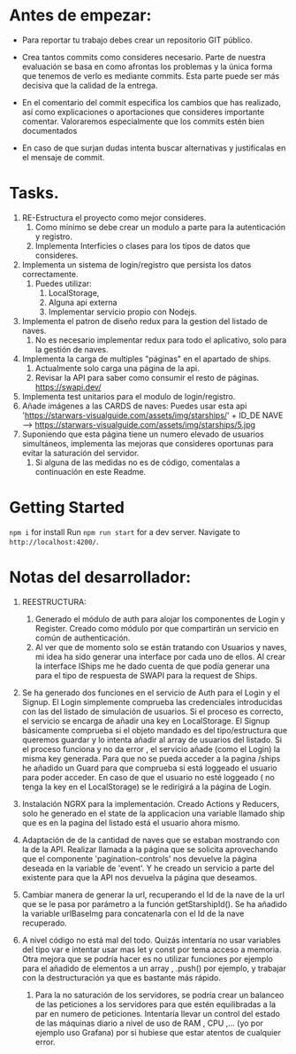 # Antes de empezar:
- Para reportar tu trabajo debes crear un repositorio GIT público.

- Crea tantos commits como consideres necesario. Parte de nuestra evaluación se basa en como afrontas los problemas y la única forma que tenemos de verlo es mediante commits. Esta parte puede ser más decisiva que la calidad de la entrega.
- En el comentario del commit especifica los cambios que has realizado, así como explicaciones o aportaciones que consideres importante comentar. Valoraremos especialmente que los commits estén bien documentados
- En caso de que surjan dudas intenta buscar alternativas y justifícalas en el mensaje de commit.

# Tasks.

1.  RE-Estructura el proyecto como mejor consideres. 
    1.  Como mínimo se debe crear un modulo a parte para la autenticación y registro.
    2.  Implementa Interficies  o clases  para los tipos de datos que consideres.
2. Implementa un sistema de login/registro que persista los datos correctamente.
   1. Puedes utilizar:
      1. LocalStorage, 
      2. Alguna api externa
      3. Implementar servicio propio con Nodejs.
3. Implementa el patron de diseño redux para la gestion del listado de naves.
   1. No es necesario implementar redux para todo el aplicativo, solo para la gestión de naves.
4.  Implementa la carga de multiples "páginas" en el apartado de ships.
    1.   Actualmente solo carga una página de la api.
    2.   Revisar la API para saber como consumir el resto de páginas. https://swapi.dev/
5.  Implementa test unitarios para el modulo de login/registro.
6.  Añade imágenes a las CARDS de naves: Puedes usar esta api  'https://starwars-visualguide.com/assets/img/starships/' + ID_DE NAVE -->  https://starwars-visualguide.com/assets/img/starships/5.jpg
7.  Suponiendo que esta página tiene un numero elevado de usuarios simultáneos, implementa las mejoras que consideres oportunas para evitar la saturación del servidor.
    1.  Si alguna de las medidas no es de código, comentalas a continuación en este Readme.


# Getting Started 

`npm i`  for install
Run `npm run start` for a dev server. 
Navigate to `http://localhost:4200/`.


# Notas del desarrollador:

1. REESTRUCTURA:
    1. Generado el módulo de auth para alojar los componentes de Login y Register. Creado como módulo por que compartirán un servicio en común de authenticación.
    2. Al ver que de momento solo se están tratando con Usuarios y naves, mi idea ha sido generar una interface por cada uno de ellos. Al crear la interface IShips me he dado cuenta de que podía generar una para el tipo de respuesta de SWAPI para la request de Ships.

2. Se ha generado dos funciones en el servicio de Auth para el Login y el Signup. El Login simplemente comprueba las credenciales introducidas con las del listado de simulación de usuarios. Si el proceso es correcto, el servicio se encarga de añadir una key en LocalStorage. El Signup básicamente comprueba si el objeto mandado es del tipo/estructura que queremos guardar y lo intenta añadir al array de usuarios del listado. Si el proceso funciona y no da error , el servicio añade (como el Login) la misma key generada. Para que no se pueda acceder a la pagina /ships he añadido un Guard para que comprueba si está loggeado el usuario para poder acceder. En caso de que el usuario no esté loggeado ( no tenga la key en el LocalStorage) se le redirigirá a la página de Login.

3. Instalación NGRX para la implementación. Creado Actions y Reducers, solo he generado en el state de la applicacion una variable llamado ship que es en la pagina del listado está el usuario ahora mismo.

4. Adaptación de de la cantidad de naves que se estaban mostrando con la de la API. Realizar llamada a la página que se solicita aprovechando que el componente 'pagination-controls' nos devuelve la página deseada en  la variable de 'event'. Y he creado un servicio a parte del existente para que la API nos devuelva la página que deseamos.

6. Cambiar manera de generar la url, recuperando el Id de la nave de la url que se le pasa por parámetro a la función getStarshipId(). Se ha añadido la variable urlBaseImg para concatenarla con el Id de la nave recuperado.

7. A nivel código no está mal del todo. Quizás intentaría no usar variables del tipo var e intentar usar mas let y const por tema acceso a memoria. Otra mejora que se podría hacer es no utilizar funciones por ejemplo para el añadido de elementos a un array , .push() por ejemplo, y trabajar con la destructuración ya que es bastante más rápido.

    1. Para la no saturación de los servidores, se podría crear un balanceo de las peticiones a los servidores para que estén equilibradas a la par en numero de peticiones. Intentaría llevar un control del estado de las máquinas diario a nivel de uso de RAM , CPU ,... (yo por ejemplo uso Grafana) por si hubiese que estar atentos de cualquier error.